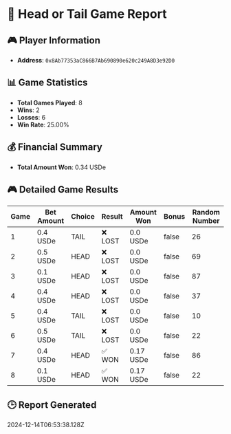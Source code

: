 # 🎲 Head or Tail Game Report

## 🎮 Player Information
- **Address**: `0x8Ab77353aC866B7Ab690890e620c249A8D3e92D0`

## 📊 Game Statistics
- **Total Games Played**: 8
- **Wins**: 2
- **Losses**: 6
- **Win Rate**: 25.00%

## 💰 Financial Summary
- **Total Amount Won**: 0.34 USDe

## 🎮 Detailed Game Results

| Game | Bet Amount | Choice | Result | Amount Won | Bonus | Random Number |
|------|------------|--------|--------|------------|-------|--------------|
| 1 | 0.4 USDe | TAIL | ❌ LOST | 0.0 USDe | false | 26 |
| 2 | 0.5 USDe | HEAD | ❌ LOST | 0.0 USDe | false | 69 |
| 3 | 0.1 USDe | HEAD | ❌ LOST | 0.0 USDe | false | 87 |
| 4 | 0.4 USDe | HEAD | ❌ LOST | 0.0 USDe | false | 37 |
| 5 | 0.4 USDe | TAIL | ❌ LOST | 0.0 USDe | false | 10 |
| 6 | 0.5 USDe | TAIL | ❌ LOST | 0.0 USDe | false | 22 |
| 7 | 0.4 USDe | HEAD | ✅ WON | 0.17 USDe | false | 86 |
| 8 | 0.1 USDe | HEAD | ✅ WON | 0.17 USDe | false | 22 |

## 🕒 Report Generated
2024-12-14T06:53:38.128Z

